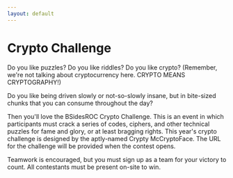 ```yaml
---
layout: default
---
```

<div class="mb-3"><h1>Crypto Challenge</h1></div>

Do you like puzzles?  Do you like riddles?  Do you like crypto?
(Remember, we're not talking about cryptocurrency here.  CRYPTO MEANS
CRYPTOGRAPHY!)

Do you like being driven slowly or not-so-slowly insane, but in bite-sized
chunks that you can consume throughout the day?

Then you'll love the BSidesROC Crypto Challenge.  This is an event in which
participants must crack a series of codes, ciphers, and other technical
puzzles for fame and glory, or at least bragging rights.
This year's crypto challenge is designed by the aptly-named Crypty
McCryptoFace.  The URL for the challenge will be provided when the contest
opens.

Teamwork is encouraged, but you must sign up as a team for your victory to
count.  All contestants must be present on-site to win.